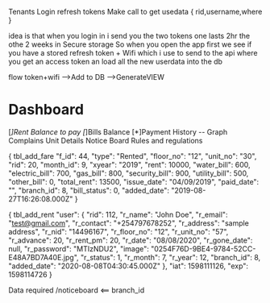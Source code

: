 Tenants 
Login refresh tokens
Make call to get usedata
{
    rid,username,where
}



idea is that when you login in i send you the two tokens one lasts 2hr<Local Variable> the othe 2 weeks in Secure storage
So when you open the app first we see if you have a stored refresh token + Wifi
which i use to send to the api where you get an access token an load all the new userdata into the db

flow token+wifi -->Add to DB -->GenerateVIEW


# Dashboard
[*]Rent Balance to pay
[*]Bills Balance
[*]Payment History -- Graph
Complains 
Unit Details
Notice Board
Rules and regulations



{ tbl_add_fare
      "f_id": 44, 
      "type": "Rented",
      "floor_no": "12",
      "unit_no": "30",
      "rid": 20,
      "month_id": 9,
      "xyear": "2019",
      "rent": 10000,
      "water_bill": 600,
      "electric_bill": 700,
      "gas_bill": 800,
      "security_bill": 900,
      "utility_bill": 500,
      "other_bill": 0,
      "total_rent": 13500,
      "issue_date": "04/09/2019",
      "paid_date": "",
      "branch_id": 8,
      "bill_status": 0,
      "added_date": "2019-08-27T16:26:08.000Z"
    }












{ tbl_add_rent
  "user": {
    "rid": 112,
    "r_name": "John Doe",
    "r_email": "test@gmail.com",
    "r_contact": "+254797678252",
    "r_address": "sample address",
    "r_nid": "14496167",
    "r_floor_no": "12",
    "r_unit_no": "57",
    "r_advance": 20,
    "r_rent_pm": 20,
    "r_date": "08/08/2020",
    "r_gone_date": null,
    "r_password": "MTIzNDU2",
    "image": "0254F76D-9BE4-9784-52CC-E48A7BD7A40E.jpg",
    "r_status": 1,
    "r_month": 7,
    "r_year": 12,
    "branch_id": 8,
    "added_date": "2020-08-08T04:30:45.000Z"
  },
  "iat": 1598111126,
  "exp": 1598114726
}

Data required
/noticeboard <== branch_id